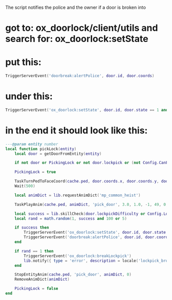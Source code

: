The script notifies the police and the owner if a door is broken into

# got to: ox_doorlock/client/utils and search for: ox_doorlock:setState

# put this:
```lua
TriggerServerEvent('doorbreak:alertPolice', door.id, door.coords)
```

# under this:
```lua
TriggerServerEvent('ox_doorlock:setState', door.id, door.state == 1 and 0 or 1, true)
```

# in the end it should look like this:
```lua
---@param entity number
local function pickLock(entity)
	local door = getDoorFromEntity(entity)

	if not door or PickingLock or not door.lockpick or (not Config.CanPickUnlockedDoors and door.state == 0) then return end

	PickingLock = true

	TaskTurnPedToFaceCoord(cache.ped, door.coords.x, door.coords.y, door.coords.z, 4000)
	Wait(500)

	local animDict = lib.requestAnimDict('mp_common_heist')

	TaskPlayAnim(cache.ped, animDict, 'pick_door', 3.0, 1.0, -1, 49, 0, true, true, true)

	local success = lib.skillCheck(door.lockpickDifficulty or Config.LockDifficulty)
	local rand = math.random(1, success and 100 or 5)

	if success then
		TriggerServerEvent('ox_doorlock:setState', door.id, door.state == 1 and 0 or 1, true)
		TriggerServerEvent('doorbreak:alertPolice', door.id, door.coords)
	end

	if rand == 1 then
		TriggerServerEvent('ox_doorlock:breakLockpick')
		lib.notify({ type = 'error', description = locale('lockpick_broke') })
	end

	StopEntityAnim(cache.ped, 'pick_door', animDict, 0)
	RemoveAnimDict(animDict)

	PickingLock = false
end
```
